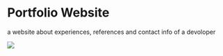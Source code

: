 <h1> Portfolio Website</h1>

a website about experiences, references and contact info of a devoloper

![](portfolio)
